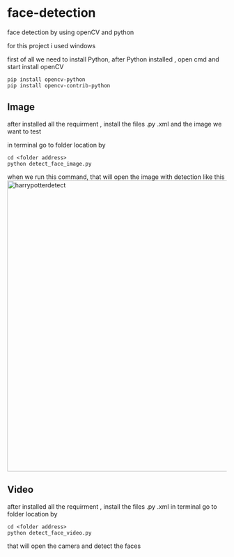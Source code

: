 # face-detection
face detection by using openCV and python

for this project i used windows

first of all we need to install Python, after Python installed , open cmd and start install openCV
```
pip install opencv-python
pip install opencv-contrib-python
```

## Image
after installed all the requirment , install the files .py .xml and the image we want to test

in terminal go to folder location by 
```
cd <folder address>
python detect_face_image.py
```
when we run this command, that will open the image with detection like this
<img width="666" alt="harrypotterdetect" src="https://user-images.githubusercontent.com/85634104/124406107-11728100-dd49-11eb-899a-031b748c2241.PNG">

## Video
 after installed all the requirment , install the files .py .xml 
in terminal go to folder location by 
```
cd <folder address>
python detect_face_video.py
```
that will open the camera and detect the faces 
